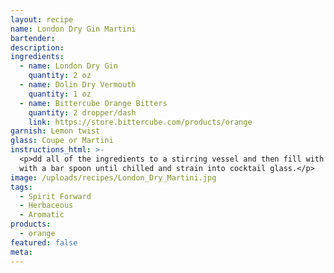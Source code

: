```yaml
---
layout: recipe
name: London Dry Gin Martini
bartender:
description:
ingredients:
  - name: London Dry Gin
    quantity: 2 oz
  - name: Dolin Dry Vermouth
    quantity: 1 oz
  - name: Bittercube Orange Bitters
    quantity: 2 dropper/dash
    link: https://store.bittercube.com/products/orange
garnish: Lemon twist
glass: Coupe or Martini
instructions_html: >-
  <p>dd all of the ingredients to a stirring vessel and then fill with ice. Stir
  with a bar spoon until chilled and strain into cocktail glass.</p>
image: /uploads/recipes/London_Dry_Martini.jpg
tags:
  - Spirit Forward
  - Herbaceous
  - Aromatic
products:
  - orange
featured: false
meta:
---
```


